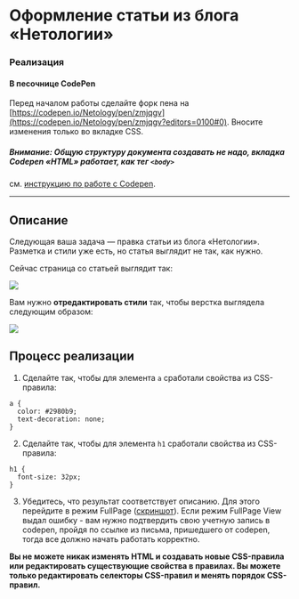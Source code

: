 # Оформление статьи из блога «Нетологии»

### Реализация

#### В песочнице CodePen

Перед началом работы сделайте форк пена на [https://codepen.io/Netology/pen/zmjqgv](https://codepen.io/Netology/pen/zmjqgv?editors=0100#0). Вносите изменения только во вкладке CSS.

##### Внимание: Общую структуру документа создавать не надо, вкладка Codepen «HTML» работает, как тег `<body>`
см. [инструкцию по работе с Codepen](https://github.com/netology-code/guides/tree/master/codepen).

---

## Описание

Следующая ваша задача &mdash; правка статьи из блога «Нетологии». Разметка и стили уже есть, но статья выглядит не так, как нужно.

Сейчас страница со статьей выглядит так:

![](https://netology-code.github.io/html-2-homeworks/sources/4-2/blog-article-before.jpg)

Вам нужно **отредактировать стили** так, чтобы верстка выглядела следующим образом:

![](https://netology-code.github.io/html-2-homeworks/sources/4-2/blog-article-after.jpg)

## Процесс реализации

1. Сделайте так, чтобы для элемента `a` сработали свойства из CSS-правила:

```
a {
  color: #2980b9;
  text-decoration: none;
}
```

2. Сделайте так, чтобы для элемента `h1` сработали свойства из CSS-правила:

```     
h1 {
  font-size: 32px;
}   
```

3. Убедитесь, что результат соответствует описанию. Для этого перейдите в режим FullPage ([скриншот](/sources/screen.md)). Если режим FullPage View выдал ошибку - вам нужно подтвердить свою учетную запись в codepen, пройдя по ссылке из письма, пришедшего от codepen, тогда все должно начать работать корректно.


**Вы не можете никак изменять HTML и создавать новые CSS-правила или редактировать существующие свойства в правилах. Вы можете только редактировать селекторы CSS-правил и менять порядок CSS-правил.**

